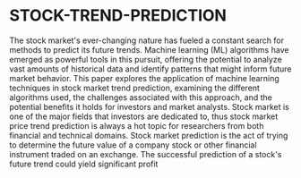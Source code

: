 # STOCK-TREND-PREDICTION
The stock market's ever-changing nature has fueled a constant search for methods 
to predict its future trends. Machine learning (ML) algorithms have emerged as powerful 
tools in this pursuit, offering the potential to analyze vast amounts of historical data and 
identify patterns that might inform future market behavior. This paper explores the 
application of machine learning techniques in stock market trend prediction, examining the 
different algorithms used, the challenges associated with this approach, and the potential 
benefits it holds for investors and market analysts. 
Stock market is one of the major fields that investors are dedicated to, thus stock 
market price trend prediction is always a hot topic for researchers from both financial and 
technical domains. Stock market prediction is the act of trying to determine the future value 
of a company stock or other financial instrument traded on an exchange. The successful 
prediction of a stock's future trend could yield significant profit
